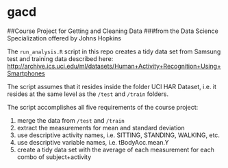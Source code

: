 gacd
====

##Course Project for Getting and Cleaning Data
###from the Data Science Specialization offered by Johns Hopkins

The `run_analysis.R` script in this repo creates a tidy data set from Samsung test and training data described here:
http://archive.ics.uci.edu/ml/datasets/Human+Activity+Recognition+Using+Smartphones

The script assumes that it resides inside the folder UCI HAR Dataset, i.e. it resides at the same level as the `/test` and `/train` folders.

The script accomplishes all five requirements of the course project:

1. merge the data from `/test` and `/train`
2. extract the measurements for mean and standard deviation
3. use descriptive activity names, i.e. SITTING, STANDING, WALKING, etc.
4. use descriptive variable names, i.e. tBodyAcc.mean.Y
5. create a tidy data set with the average of each measurement for each combo of subject+activity

<!-- -->
